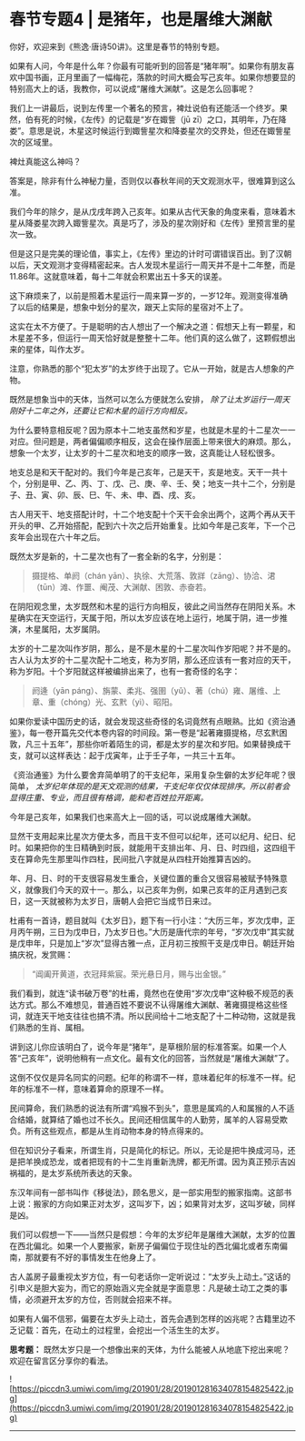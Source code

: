 # 春节专题4 | 是猪年，也是屠维大渊献

你好，欢迎来到《熊逸·唐诗50讲》。这里是春节的特别专题。

如果有人问，今年是什么年？你最有可能听到的回答是“猪年啊”。如果你有朋友喜欢中国书画，正月里画了一幅梅花，落款的时间大概会写己亥年。如果你想要显的特别高大上的话，我教你，可以说成“屠维大渊献”。这是怎么回事呢？

我们上一讲最后，说到左传里一个著名的预言，裨灶说伯有还能活一个终岁。果然，伯有死的时候，《左传》的记载是“岁在娵訾（jū zī）之口，其明年，乃在降娄”。意思是说，木星这时候运行到娵訾星次和降娄星次的交界处，但还在娵訾星次的区域里。

裨灶真能这么神吗？

答案是，除非有什么神秘力量，否则仅以春秋年间的天文观测水平，很难算到这么准。

我们今年的除夕，是从戊戌年跨入己亥年。如果从古代天象的角度来看，意味着木星从降娄星次跨入娵訾星次。真是巧了，涉及的星次刚好和《左传》里预言里的星次一致。

但是这只是完美的理论值，事实上，《左传》里边的计时可谓错误百出。到了汉朝以后，天文观测才变得精密起来。古人发现木星运行一周天并不是十二年整，而是11.86年。这就意味着，每十二年就会积累出五十多天的误差。

这下麻烦来了，以前是照着木星运行一周来算一岁的，一岁12年。观测变得准确了以后的结果是，想象中划分的星次，跟天上实际的星宿对不上了。

这实在太不方便了。于是聪明的古人想出了一个解决之道：假想天上有一颗星，和木星差不多，但运行一周天恰好就是整整十二年。他们真的这么做了，这颗假想出来的星体，叫作太岁。

注意，你熟悉的那个“犯太岁”的太岁终于出现了。它从一开始，就是古人想象的产物。

既然是想象当中的天体，当然可以怎么方便就怎么安排， *除了让太岁运行一周天刚好十二年之外，还要让它和木星的运行方向相反。*

为什么要特意相反呢？因为原本十二地支虽然和岁星，也就是木星的十二星次一一对应。但问题是，两者偏偏顺序相反，这会在操作层面上带来很大的麻烦。那么，想象一个太岁，让太岁的十二星次和地支的顺序一致，这真能让人轻松很多。

地支总是和天干配对的。我们今年是己亥年，己是天干，亥是地支。天干一共十个，分别是甲、乙、丙、丁、戊、己、庚、辛、壬、癸；地支一共十二个，分别是子、丑、寅、卯、辰、巳、午、未、申、酉、戌、亥。

古人用天干、地支搭配计时，十二个地支配十个天干会余出两个，这两个再从天干开头的甲、乙开始搭配，配到六十次之后开始重复。比如今年是己亥年，下一个己亥年会出现在六十年之后。

既然太岁是新的，十二星次也有了一套全新的名字，分别是：

> 摄提格、单阏（chán yān）、执徐、大荒落、敦牂（zāng）、协洽、涒（tūn）滩、作噩、阉茂、大渊献、困敦、赤奋若。

在阴阳观念里，太岁既然和木星的运行方向相反，彼此之间当然存在阴阳关系。木星确实在天空运行，天属于阳，所以太岁应该在地上运行，地属于阴，进一步推演，木星属阳，太岁属阴。

太岁的十二星次叫作岁阴，那么，是不是木星的十二星次叫作岁阳呢？并不是的。古人认为太岁的十二星次配十二地支，称为岁阴，那么还应该有一套对应的天干，称为岁阳。十个岁阳就这样被编排出来了，也有一套奇怪的名字：

> 阏逄（yān páng）、旃蒙、柔兆、强圉（yǔ）、著（chú）雍、屠维、上章、重（chóng）光、玄黓（yì）、昭阳。

如果你爱读中国历史的话，就会发现这些奇怪的名词竟然有点眼熟。比如《资治通鉴》，每一卷开篇先交代本卷内容的时间段。第一卷是“起著雍摄提格，尽玄黓困敦，凡三十五年”，那些你听着陌生的词，都是太岁的星次和岁阳。如果替换成干支，就可以这样表达：起于戊寅年，止于壬子年，一共三十五年。

《资治通鉴》为什么要舍弃简单明了的干支纪年，采用复杂生僻的太岁纪年呢？很简单， *太岁纪年体现的是天文观测的结果，干支纪年仅仅体现排序。所以前者会显得庄重、专业，而且很有格调，能和老百姓拉开距离。*

今年是己亥年，如果我们也来高大上一回的话，可以说成屠维大渊献。

显然干支用起来比星次方便太多，而且干支不但可以纪年，还可以纪月、纪日、纪时。如果把你的生日精确到时辰，就能用干支排出年、月、日、时四组，这四组干支在算命先生那里叫作四柱，民间批八字就是从四柱开始推算吉凶的。

年、月、日、时的干支很容易发生重合，关键位置的重合又很容易被赋予特殊意义，就像我们今天的双十一。那么，以己亥年为例，如果己亥年的正月遇到己亥日，这一天就被称为太岁日，唐朝人会把它当成节日来过。

杜甫有一首诗，题目就叫《太岁日》，题下有一行小注：“大历三年，岁次戊申，正月丙午朔，三日为戊申日，乃太岁日也。”大历是唐代宗的年号，“岁次戊申”其实就是戊申年，只是加上“岁次”显得古雅一点，正月初三按照干支是戊申日。朝廷开始搞庆祝，发赏赐：

> “阊阖开黄道，衣冠拜紫宸。荣光悬日月，赐与出金银。”

我们看到，就连“读书破万卷”的杜甫，竟然也在使用“岁次戊申”这种极不规范的表达方式。那么不难想见，普通百姓不要说不认得屠维大渊献、著雍摄提格这些怪词，就连天干地支往往也搞不清。所以民间给十二地支配了十二种动物，这就是我们熟悉的生肖、属相。

讲到这儿你应该明白了，说今年是“猪年”，是草根阶层的标准答案。如果一个人答“己亥年”，说明他稍有一点文化。最有文化的回答，当然就是“屠维大渊献”了。

这倒不仅仅是异名同实的问题。纪年的称谓不一样，意味着纪年的标准不一样。纪年的标准不一样，意味着算命的原理不一样。

民间算命，我们熟悉的说法有所谓“鸡猴不到头”，意思是属鸡的人和属猴的人不适合结婚，就算结了婚也过不长久。民间还相信属牛的人勤劳，属羊的人容易受欺负。所有这些观点，都是从生肖动物本身的特点得来的。

但在知识分子看来，所谓生肖，只是简化的标记。所以，无论是把牛换成河马，还是把羊换成恐龙，或者把现有的十二生肖重新洗牌，都无所谓。因为真正预示吉凶祸福的，是太岁系统所表达的天象。

东汉年间有一部书叫作《移徙法》，顾名思义，是一部实用型的搬家指南。这部书上说：搬家的方向如果正对太岁，这叫岁下，凶；如果背对太岁，这叫岁破，同样是凶。

我们可以假想一下——当然只是假想：今年的太岁纪年是屠维大渊献，太岁的位置在西北偏北。如果一个人要搬家，新房子偏偏位于现住址的西北偏北或者东南偏南，那就要有不好的事情发生在他身上了。

古人盖房子最重视太岁方位，有一句老话你一定听说过：“太岁头上动土。”这话的引申义是胆大妄为，而它的原始涵义完全就是字面意思：凡是破土动工之类的事情，必须避开太岁的方位，否则就会招来不祥。

如果有人偏不信邪，偏要在太岁头上动土，首先会遇到怎样的凶兆呢？古籍里边不乏记载：首先，在动土的过程里，会挖出一个活生生的太岁。

 **思考题：** 既然太岁只是一个想像出来的天体，为什么能被人从地底下挖出来呢？欢迎在留言区分享你的看法。

![https://piccdn3.umiwi.com/img/201901/28/201901281634078154825422.jpg](https://piccdn3.umiwi.com/img/201901/28/201901281634078154825422.jpg)

---
